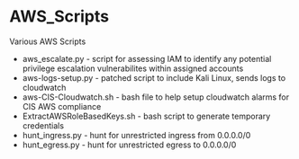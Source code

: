 # AWS_Scripts
Various AWS Scripts
* aws_escalate.py - script for assessing IAM to identify any potential privilege escalation vulnerabilites within assigned accounts
* aws-logs-setup.py - patched script to include Kali Linux, sends logs to cloudwatch
* aws-CIS-Cloudwatch.sh - bash file to help setup cloudwatch alarms for CIS AWS compliance
* ExtractAWSRoleBasedKeys.sh - bash script to generate temporary credentials
* hunt_ingress.py - hunt for unrestricted ingress from 0.0.0.0/0
* hunt_egress.py - hunt for unrestricted egress to 0.0.0.0/0
